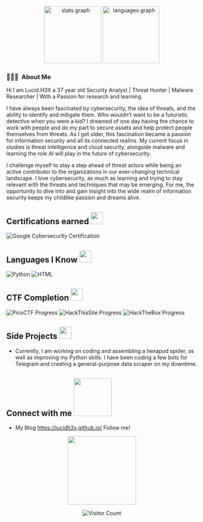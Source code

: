 <div align="center">
  <img src="https://github-readme-stats.vercel.app/api?username=LucidH3X&theme=dracula&show_icons=true&hide_border=true&count_private=true" height="150" alt="stats graph"/>
  <img src="https://github-readme-stats.vercel.app/api/top-langs?username=LucidH3X&locale=en&hide_title=false&layout=compact&card_width=320&langs_count=5&theme=dracula&hide_border=true" height="150" alt="languages graph" />
</div>

### 👨🏻‍💻 &nbsp;About Me

Hi I am Lucid.H3X a 37 year old Security Analyst | Threat Hunter | Malware Researcher | With a Passion for research and learning.

I have always been fascinated by cybersecurity, the idea of threats, and the ability to identify and mitigate them. Who wouldn't want to be a futuristic detective when you were a kid? I dreamed of one day having the chance to work with people and do my part to secure assets and help protect people themselves from threats. As I got older, this fascination became a passion for information security and all its connected realms. My current focus in studies is threat intelligence and cloud security, alongside malware and learning the role AI will play in the future of cybersecurity. 

I challenge myself to stay a step ahead of threat actors while being an active contributor to the organizations in our ever-changing technical landscape. I love cybersecurity, as much as learning and trying to stay relevant with the threats and techniques that may be emerging. For me, the opportunity to dive into and gain insight into the wide realm of information security keeps my childlike passion and dreams alive.

## Certifications earned <img src = "https://media2.giphy.com/media/QssGEmpkyEOhBCb7e1/giphy.gif?cid=ecf05e47a0n3gi1bfqntqmob8g9aid1oyj2wr3ds3mg700bl&rid=giphy.gif" width = 32px> </h2>
![Google Cybersecurity Certification](https://img.shields.io/badge/Google%20Cybersecurity%20Certification-September%202024-purple?style=flat-square&logo=google&logoColor=white)

## Languages I Know <img src = "https://media2.giphy.com/media/QssGEmpkyEOhBCb7e1/giphy.gif?cid=ecf05e47a0n3gi1bfqntqmob8g9aid1oyj2wr3ds3mg700bl&rid=giphy.gif" width = 32px> </h2>
  <img src="https://img.shields.io/badge/Python-25%25-yellowgreen" alt="Python" /> <img src="https://img.shields.io/badge/HTML-35%25-brightgreen" alt="HTML" />
## CTF Completion <img src = "https://media2.giphy.com/media/QssGEmpkyEOhBCb7e1/giphy.gif?cid=ecf05e47a0n3gi1bfqntqmob8g9aid1oyj2wr3ds3mg700bl&rid=giphy.gif" width = 32px> </h2>
![PicoCTF Progress](https://img.shields.io/badge/PicoCTF-0%25%20Complete-white) ![HackThisSite Progress](https://img.shields.io/badge/HackThisSite-0%25%20Complete-white) ![HackTheBox Progress](https://img.shields.io/badge/HackTheBox-0%25%20Complete-white)

## Side Projects <img src = "https://media2.giphy.com/media/QssGEmpkyEOhBCb7e1/giphy.gif?cid=ecf05e47a0n3gi1bfqntqmob8g9aid1oyj2wr3ds3mg700bl&rid=giphy.gif" width = 32px> </h2>
- Currently, I am working on coding and assembling a hexapod spider, as well as improving my Python skills. I have been coding a few bots for Telegram and creating a general-purpose data scraper on my downtime.

<h2> Connect with me <img src='https://raw.githubusercontent.com/ShahriarShafin/ShahriarShafin/main/Assets/handshake.gif' width="100px"> </h2>

* My Blog https://lucidh3x.github.io/ Follow me!

<p align="center">
  <img height="180em" src="https://user-images.githubusercontent.com/74038190/216656949-4d98aa51-a60a-4dd1-b531-1b5745e18002.gif">
</p>

<div align="center">
  <img src="https://profile-counter.glitch.me/LucidH3X/count.svg" alt="Visitor Count">
</div>

